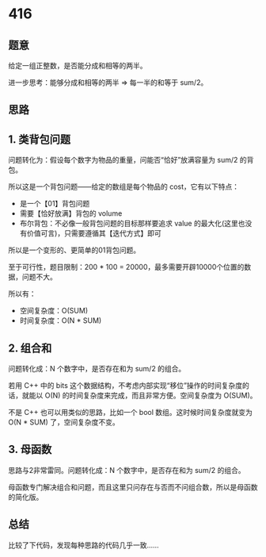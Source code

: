 # 416

## 题意

给定一组正整数，是否能分成和相等的两半。

进一步思考：能够分成和相等的两半 => 每一半的和等于 sum/2。

## 思路

## 1. 类背包问题

问题转化为：假设每个数字为物品的重量，问能否“恰好”放满容量为 sum/2 的背包。

所以这是一个背包问题——给定的数组是每个物品的 cost，它有以下特点：

- 是一个【01】背包问题
- 需要【恰好放满】背包的 volume
- 布尔背包：不必像一般背包问题的目标那样要追求 value 的最大化(这里也没有价值可言)，只需要遵循其【迭代方式】即可

所以是一个变形的、更简单的01背包问题。

至于可行性，题目限制：200 * 100 = 20000，最多需要开辟10000个位置的数据，问题不大。

所以有：

- 空间复杂度：O(SUM)
- 时间复杂度：O(N * SUM)

## 2. 组合和

问题转化成：N 个数字中，是否存在和为 sum/2 的组合。

若用 C++ 中的 bits 这个数据结构，不考虑内部实现“移位”操作的时间复杂度的话，就能以 O(N) 的时间复杂度来完成，而且非常方便。空间复杂度为 O(SUM)。

不是 C++ 也可以用类似的思路，比如一个 bool 数组。这时候时间复杂度就变为 O(N * SUM) 了，空间复杂度不变。

## 3. 母函数

思路与2非常雷同。问题转化成：N 个数字中，是否存在和为 sum/2 的组合。

母函数专门解决组合和问题，而且这里只问存在与否而不问组合数，所以是母函数的简化版。

## 总结

比较了下代码，发现每种思路的代码几乎一致……
